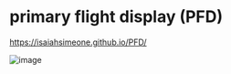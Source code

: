 # primary flight display (PFD)
https://isaiahsimeone.github.io/PFD/

![image](https://github.com/user-attachments/assets/6ed3bcc0-8f32-43df-8af7-59fcb9d051e7)
